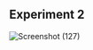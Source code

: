 ## Experiment 2
![Screenshot (127)](https://github.com/user-attachments/assets/251d4381-319d-4a7d-8138-f01e1c19c3c8)
